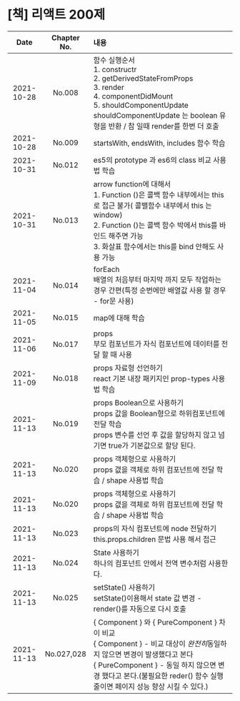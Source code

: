 # [책] 리액트 200제

|    Date    | Chapter No. | 내용                                                                                                                                                                                                                                                        |
| :--------: | :---------: | :---------------------------------------------------------------------------------------------------------------------------------------------------------------------------------------------------------------------------------------------------------- |
| 2021-10-28 |   No.008    | 함수 실행순서 <br/> 1. constructr <br/> 2. getDerivedStateFromProps <br/> 3. render <br/> 4. componentDidMount <br/> 5. shouldComponentUpdate <br/> shouldComponentUpdate 는 boolean 유형을 반환 / 참 일때 render를 한번 더 호출                            |
| 2021-10-28 |   No.009    | startsWith, endsWith, includes 함수 학습                                                                                                                                                                                                                    |
| 2021-10-31 |   No.012    | es5의 prototype 과 es6의 class 비교 사용법 학습                                                                                                                                                                                                             |
| 2021-10-31 |   No.013    | arrow function에 대해서 <br/> 1. Function ()은 콜백 함수 내부에서는 this로 접근 불가( 콜밸함수 내부에서 this 는 window)<br/> 2. Function ()는 콜백 함수 박에서 this를 바인드 해주면 가능 <br/> 3. 화살표 함수에서는 this를 bind 안해도 사용 가능            |
| 2021-11-04 |   No.014    | forEach <br/> 배열의 처음부터 마지막 까지 모두 작업하는 경우 간편(특정 순번에만 배열값 사용 할 경우 - for문 사용) <br/>                                                                                                                                     |
| 2021-11-05 |   No.015    | map에 대해 학습                                                                                                                                                                                                                                             |
| 2021-11-06 |   No.017    | props <br/> 부모 컴포넌트가 자식 컴포넌트에 데이터를 전달 할 때 사용                                                                                                                                                                                        |
| 2021-11-09 |   No.018    | props 자료형 선언하기 <br/> react 기본 내장 패키지인 prop-types 사용법 학습                                                                                                                                                                                 |
| 2021-11-13 |   No.019    | props Boolean으로 사용하기 <br/> props 값을 Boolean형으로 하위컴포넌트에 전달 학습 <br/> props 변수를 선언 후 값을 할당하지 않고 넘기면 true가 기본값으로 할당 된다.                                                                                        |
| 2021-11-13 |   No.020    | props 객체형으로 사용하기 <br/> props 갮을 객체로 하위 컴포넌트에 전달 학습 / shape 사용법 학습                                                                                                                                                             |
| 2021-11-13 |   No.020    | props 객체형으로 사용하기 <br/> props 갮을 객체로 하위 컴포넌트에 전달 학습 / shape 사용법 학습                                                                                                                                                             |
| 2021-11-13 |   No.023    | props의 자식 컴포넌트에 node 전달하기 <br/> this.props.children 문법 사용 해서 접근                                                                                                                                                                         |
| 2021-11-13 |   No.024    | State 사용하기 <br/> 하나의 컴포넌트 안에서 전역 변수처럼 사용한다.                                                                                                                                                                                         |
| 2021-11-13 |   No.025    | setState() 사용하기 <br/> setState()이용해서 state 값 변경 - render()를 자동으로 다시 호출                                                                                                                                                                  |
| 2021-11-13 | No.027,028  | { Component } 와 { PureComponent } 차이 비교<br/> { Component } - 비교 대상이 *완전히*동일하지 않으면 변경이 발생했다고 본다 <br/> { PureComponent } - 동일 하지 않으면 변경 했다고 본다.(불필요한 reder() 함수 실행 줄이면 페이지 성능 향상 시킬 수 있다.) |

<!--
## Getting Started with Create React App

This project was bootstrapped with [Create React App](https://github.com/facebook/create-react-app).

## Available Scripts

In the project directory, you can run:

### `yarn start`

Runs the app in the development mode.\
Open [http://localhost:3000](http://localhost:3000) to view it in the browser.

The page will reload if you make edits.\
You will also see any lint errors in the console.

### `yarn test`

Launches the test runner in the interactive watch mode.\
See the section about [running tests](https://facebook.github.io/create-react-app/docs/running-tests) for more information.

### `yarn build`

Builds the app for production to the `build` folder.\
It correctly bundles React in production mode and optimizes the build for the best performance.

The build is minified and the filenames include the hashes.\
Your app is ready to be deployed!

See the section about [deployment](https://facebook.github.io/create-react-app/docs/deployment) for more information.

### `yarn eject`

**Note: this is a one-way operation. Once you `eject`, you can’t go back!**

If you aren’t satisfied with the build tool and configuration choices, you can `eject` at any time. This command will remove the single build dependency from your project.

Instead, it will copy all the configuration files and the transitive dependencies (webpack, Babel, ESLint, etc) right into your project so you have full control over them. All of the commands except `eject` will still work, but they will point to the copied scripts so you can tweak them. At this point you’re on your own.

You don’t have to ever use `eject`. The curated feature set is suitable for small and middle deployments, and you shouldn’t feel obligated to use this feature. However we understand that this tool wouldn’t be useful if you couldn’t customize it when you are ready for it.

## Learn More

You can learn more in the [Create React App documentation](https://facebook.github.io/create-react-app/docs/getting-started).

To learn React, check out the [React documentation](https://reactjs.org/).

### Code Splitting

This section has moved here: [https://facebook.github.io/create-react-app/docs/code-splitting](https://facebook.github.io/create-react-app/docs/code-splitting)

### Analyzing the Bundle Size

This section has moved here: [https://facebook.github.io/create-react-app/docs/analyzing-the-bundle-size](https://facebook.github.io/create-react-app/docs/analyzing-the-bundle-size)

### Making a Progressive Web App

This section has moved here: [https://facebook.github.io/create-react-app/docs/making-a-progressive-web-app](https://facebook.github.io/create-react-app/docs/making-a-progressive-web-app)

### Advanced Configuration

This section has moved here: [https://facebook.github.io/create-react-app/docs/advanced-configuration](https://facebook.github.io/create-react-app/docs/advanced-configuration)

### Deployment

This section has moved here: [https://facebook.github.io/create-react-app/docs/deployment](https://facebook.github.io/create-react-app/docs/deployment)

### `yarn build` fails to minify

This section has moved here: [https://facebook.github.io/create-react-app/docs/troubleshooting#npm-run-build-fails-to-minify](https://facebook.github.io/create-react-app/docs/troubleshooting#npm-run-build-fails-to-minify) -->
